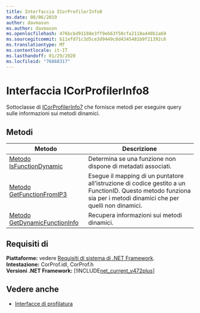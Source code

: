```yaml
---
title: Interfaccia ICorProfilerInfo8
ms.date: 08/06/2019
author: davmason
ms.author: davmason
ms.openlocfilehash: 476bcbd91188e3ff9eb63f50cfa2118a440b1a69
ms.sourcegitcommit: b11efd71c3d5ce3d9449c8d4345481b9f21392c6
ms.translationtype: MT
ms.contentlocale: it-IT
ms.lasthandoff: 01/29/2020
ms.locfileid: "76868317"
---
```

# <a name="icorprofilerinfo8-interface"></a>Interfaccia ICorProfilerInfo8

Sottoclasse di [ICorProfilerInfo7](icorprofilerinfo7-interface.md) che fornisce metodi per eseguire query sulle informazioni sui metodi dinamici.

## <a name="methods"></a>Metodi  

| Metodo|Descrizione|  
| ------------|-----------------|  
|[Metodo IsFunctionDynamic](icorprofilerinfo8-isfunctiondynamic-method.md)| Determina se una funzione non dispone di metadati associati.|
|[Metodo GetFunctionFromIP3](icorprofilerinfo8-getfunctionfromip3-method.md)| Esegue il mapping di un puntatore all'istruzione di codice gestito a un FunctionID. Questo metodo funziona sia per i metodi dinamici che per quelli non dinamici. |
|[Metodo GetDynamicFunctionInfo](icorprofilerinfo8-getdynamicfunctioninfo-method.md)| Recupera informazioni sui metodi dinamici. |

## <a name="requirements"></a>Requisiti di  
**Piattaforme:** vedere [Requisiti di sistema di .NET Framework](../../../../docs/framework/get-started/system-requirements.md).  
**Intestazione:** CorProf.idl, CorProf.h  
**Versioni .NET Framework:** [!INCLUDE[net_current_v472plus](../../../../includes/net-current-v472plus.md)]  

## <a name="see-also"></a>Vedere anche

- [Interfacce di profilatura](profiling-interfaces.md)
